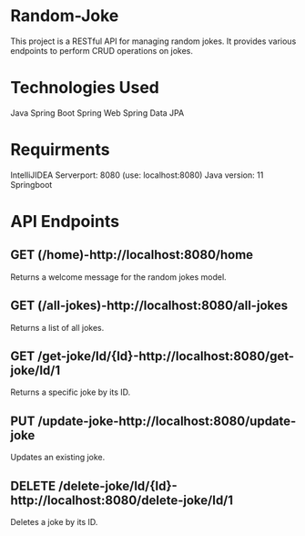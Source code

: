 # Random-Joke
This project is a RESTful API for managing random jokes. It provides various endpoints to perform CRUD operations on jokes.

# Technologies Used
Java
Spring Boot
Spring Web
Spring Data JPA

# Requirments
 IntelliJIDEA
 Serverport: 8080 (use: localhost:8080)
 Java version: 11
 Springboot 
 
# API Endpoints
## GET (/home)-http://localhost:8080/home
  Returns a welcome message for the random jokes model.

## GET (/all-jokes)-http://localhost:8080/all-jokes
Returns a list of all jokes.

## GET /get-joke/Id/{Id}-http://localhost:8080/get-joke/Id/1
   Returns a specific joke by its ID.
  
## PUT /update-joke-http://localhost:8080/update-joke
   Updates an existing joke.

## DELETE /delete-joke/Id/{Id}-http://localhost:8080/delete-joke/Id/1
   Deletes a joke by its ID.

 
